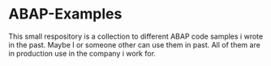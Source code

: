 # ABAP-Examples

This small respository is a collection to different ABAP code samples i wrote in the past. Maybe I or someone other can use them 
in past. All of them are in production use in the company i work for.
